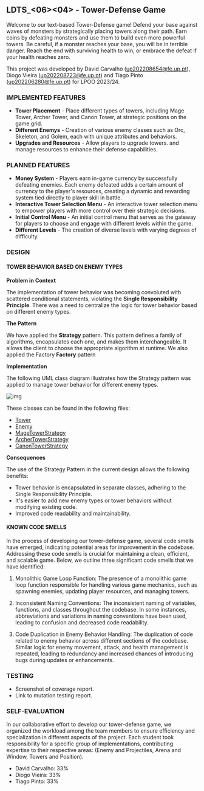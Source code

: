 ## LDTS_<06><04> - Tower-Defense Game

Welcome to our text-based Tower-Defense game! Defend your base against waves of monsters by strategically placing towers along their path. Earn coins by defeating monsters and use them to build even more powerful towers. Be careful, if a monster reaches your base, you will be in terrible danger. Reach the end with surviving health to win, or embrace the defeat if your health reaches zero.

This project was developed by David Carvalho (up202208654@fe.up.pt), Diogo Vieira (up202208723@fe.up.pt) and Tiago Pinto (up202206280@fe.up.pt) for LPOO 2023/24.


### IMPLEMENTED FEATURES

- **Tower Placement** - Place different types of towers, including Mage Tower, Archer Tower, and Canon Tower, at strategic positions on the game grid.
- **Different Enemys** - Creation of various enemy classes such as Orc, Skeleton, and Golem, each with unique attributes and behaviors.
- **Upgrades and Resources** - Allow players to upgrade towers. and manage resources to enhance their defense capabilities.


### PLANNED FEATURES

- **Money System** - Players earn in-game currency by successfully defeating enemies. Each enemy defeated adds a certain amount of currency to the player's resources, creating a dynamic and rewarding system tied directly to player skill in battle.
- **Interactive Tower Selection Menu** - An interactive tower selection menu to empower players with more control over their strategic decisions.
- **Initial Control Menu** - An initial control menu that serves as the gateway for players to choose and engage with different levels within the game.
- **Different Levels** - The creation of diverse levels with varying degrees of difficulty.


### DESIGN

#### TOWER BEHAVIOR BASED ON ENEMY TYPES

**Problem in Context**

The implementation of tower behavior was becoming convoluted with scattered conditional statements, violating the **Single Responsibility Principle**. There was a need to centralize the logic for tower behavior based on different enemy types.

**The Pattern**

We have applied the **Strategy** pattern. This pattern defines a family of algorithms, encapsulates each one, and makes them interchangeable. It allows the client to choose the appropriate algorithm at runtime. We also applied the Factory **Factory** pattern

**Implementation**

The following UML class diagram illustrates how the Strategy pattern was applied to manage tower behavior for different enemy types.

![img](link-to-your-image.png)

These classes can be found in the following files:

- [Tower](link-to-tower-class)
- [Enemy](link-to-enemy-class)
- [MageTowerStrategy](link-to-magetowerstrategy-class)
- [ArcherTowerStrategy](link-to-archertowerstrategy-class)
- [CanonTowerStrategy](link-to-canontowerstrategy-class)

**Consequences**

The use of the Strategy Pattern in the current design allows the following benefits:

- Tower behavior is encapsulated in separate classes, adhering to the Single Responsibility Principle.
- It's easier to add new enemy types or tower behaviors without modifying existing code.
- Improved code readability and maintainability.


#### KNOWN CODE SMELLS

In the process of developing our tower-defense game, several code smells have emerged, indicating potential areas for improvement in the codebase. Addressing these code smells is crucial for maintaining a clean, efficient, and scalable game. Below, we outline three significant code smells that we have identified:

1. Monolithic Game Loop Function:
   The presence of a monolithic game loop function responsible for handling various game mechanics, such as spawning enemies, updating player resources, and managing towers.

2. Inconsistent Naming Conventions:
   The inconsistent naming of variables, functions, and classes throughout the codebase. In some instances, abbreviations and variations in naming conventions have been used, leading to confusion and decreased code readability.

3. Code Duplication in Enemy Behavior Handling:
   The duplication of code related to enemy behavior across different sections of the codebase. Similar logic for enemy movement, attack, and health management is repeated, leading to redundancy and increased chances of introducing bugs during updates or enhancements.


### TESTING

- Screenshot of coverage report.
- Link to mutation testing report.

### SELF-EVALUATION

In our collaborative effort to develop our tower-defense game, we organized the workload among the team members to ensure efficiency and specialization in different aspects of the project. Each student took responsibility for a specific group of implementations, contributing expertise to their respective areas: (Enemy and Projectiles, Arena and Window, Towers and Position).

- David Carvalho: 33%
- Diogo Vieira: 33%
- Tiago Pinto: 33%
